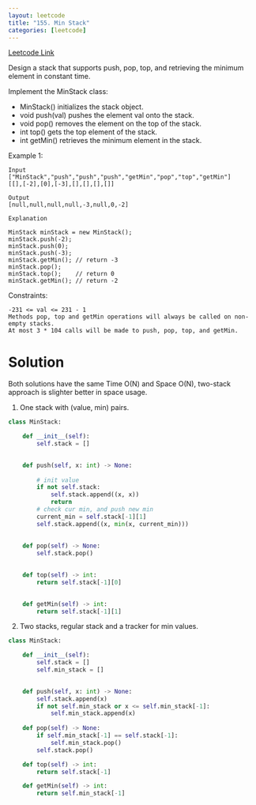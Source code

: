 ```yaml
---
layout: leetcode
title: "155. Min Stack"
categories: [leetcode]
---
```


[Leetcode Link](https://leetcode.com/problems/min-stack/)

Design a stack that supports push, pop, top, and retrieving the minimum element in constant time.

Implement the MinStack class:

* MinStack() initializes the stack object.
* void push(val) pushes the element val onto the stack.
* void pop() removes the element on the top of the stack.
* int top() gets the top element of the stack.
* int getMin() retrieves the minimum element in the stack.

Example 1:

```
Input
["MinStack","push","push","push","getMin","pop","top","getMin"]
[[],[-2],[0],[-3],[],[],[],[]]

Output
[null,null,null,null,-3,null,0,-2]

Explanation

MinStack minStack = new MinStack();
minStack.push(-2);
minStack.push(0);
minStack.push(-3);
minStack.getMin(); // return -3
minStack.pop();
minStack.top();    // return 0
minStack.getMin(); // return -2 
```

Constraints:
```
-231 <= val <= 231 - 1
Methods pop, top and getMin operations will always be called on non-empty stacks.
At most 3 * 104 calls will be made to push, pop, top, and getMin.
```

# Solution

Both solutions have the same Time O(N) and Space O(N), two-stack approach is slighter better in space usage. 

1. One stack with (value, min) pairs. 

```python
class MinStack:

    def __init__(self):
        self.stack = []
        

    def push(self, x: int) -> None:
        
        # init value
        if not self.stack:
            self.stack.append((x, x))
            return
        # check cur min, and push new min
        current_min = self.stack[-1][1]
        self.stack.append((x, min(x, current_min)))
        
        
    def pop(self) -> None:
        self.stack.pop()
        

    def top(self) -> int:
        return self.stack[-1][0]
        

    def getMin(self) -> int:
        return self.stack[-1][1]
```

2. Two stacks, regular stack and a tracker for min values. 

```python
class MinStack:

    def __init__(self):
        self.stack = []
        self.min_stack = []        
        

    def push(self, x: int) -> None:
        self.stack.append(x)
        if not self.min_stack or x <= self.min_stack[-1]:
            self.min_stack.append(x)
    
    def pop(self) -> None:
        if self.min_stack[-1] == self.stack[-1]:
            self.min_stack.pop()
        self.stack.pop()

    def top(self) -> int:
        return self.stack[-1]

    def getMin(self) -> int:
        return self.min_stack[-1]
```